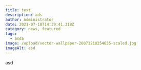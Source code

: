```yaml
---
title: text
description: ads
author: Administrator
date: 2021-07-18T14:39:41.318Z
category: news, featured
tags:
  - asda
image: /upload/vector-wallpaper-20071218254635-scaled.jpg
imageAlt: asd
---
```

asd